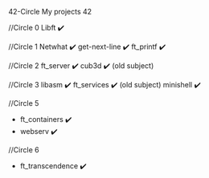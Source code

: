42-Circle
My projects 42

//Circle 0
Libft ✔️

//Circle 1
Netwhat ✔️
get-next-line ✔️
ft_printf ✔️


//Circle 2
ft_server ✔️
cub3d ✔️ (old subject)

//Circle 3
libasm ✔️
ft_services ✔️ (old subject)
minishell ✔️

//Circle 5
* ft_containers ✔️
* webserv ✔️

//Circle 6
* ft_transcendence ✔️
